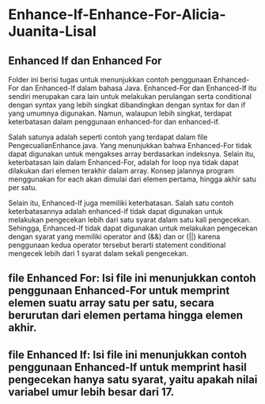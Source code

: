 # Enhance-If-Enhance-For-Alicia-Juanita-Lisal

## Enhanced If dan Enhanced For

Folder ini berisi tugas untuk menunjukkan contoh penggunaan Enhanced-For dan Enhanced-If dalam bahasa Java. Enhanced-For dan Enhanced-If itu sendiri merupakan cara lain untuk melakukan perulangan serta conditional dengan syntax yang lebih singkat dibandingkan dengan syntax for dan if yang umumnya digunakan. Namun, walaupun lebih singkat, terdapat keterbatasan dalam penggunaan enhanced-for dan enhanced-if.

Salah satunya adalah seperti contoh yang terdapat dalam file PengecualianEnhance.java. Yang menunjukkan bahwa Enhanced-For tidak dapat digunakan untuk mengakses array berdasarkan indeksnya. Selain itu, keterbatasan lain dalam Enhanced-For, adalah for loop nya tidak dapat dilakukan dari elemen terakhir dalam array. Konsep jalannya program menggunakan for each akan dimulai dari elemen pertama, hingga akhir satu per satu.

Selain itu, Enhanced-If juga memiliki keterbatasan. Salah satu contoh keterbatasannya adalah enhanced-if tidak dapat digunakan untuk melakukan pengecekan lebih dari satu syarat dalam satu kali pengecekan. Sehingga, Enhanced-If tidak dapat digunakan untuk melakukan pengecekan dengan syarat yang memiliki operator and (&&) dan or (||) karena penggunaan kedua operator tersebut berarti statement conditional mengecek lebih dari 1 syarat dalam sekali pengecekan.

## file Enhanced For: Isi file ini menunjukkan contoh penggunaan Enhanced-For untuk memprint elemen suatu array satu per satu, secara berurutan dari elemen pertama hingga elemen akhir.

## file Enhanced If: Isi file ini menunjukkan contoh penggunaan Enhanced-If untuk memprint hasil pengecekan hanya satu syarat, yaitu apakah nilai variabel umur lebih besar dari 17.

